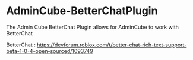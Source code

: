 # AdminCube-BetterChatPlugin
The Admin Cube BetterChat Plugin allows for AdminCube to work with BetterChat

BetterChat : https://devforum.roblox.com/t/better-chat-rich-text-support-beta-1-0-4-open-sourced/1093749
